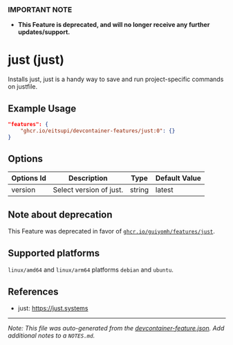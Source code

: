 
### **IMPORTANT NOTE**
- **This Feature is deprecated, and will no longer receive any further updates/support.**

# just (just)

Installs just, just is a handy way to save and run project-specific commands on justfile.

## Example Usage

```json
"features": {
    "ghcr.io/eitsupi/devcontainer-features/just:0": {}
}
```

## Options

| Options Id | Description | Type | Default Value |
|-----|-----|-----|-----|
| version | Select version of just. | string | latest |

<!-- markdownlint-disable MD041 -->

## Note about deprecation

This Feature was deprecated in favor of
[`ghcr.io/guiyomh/features/just`](https://github.com/guiyomh/features/tree/main/src/just).

## Supported platforms

`linux/amd64` and `linux/arm64` platforms `debian` and `ubuntu`.

## References

- just: <https://just.systems>


---

_Note: This file was auto-generated from the [devcontainer-feature.json](https://github.com/eitsupi/devcontainer-features/blob/main/src/just/devcontainer-feature.json).  Add additional notes to a `NOTES.md`._

